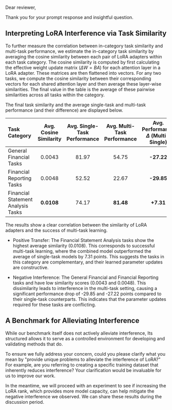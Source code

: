 Dear reviewer,

Thank you for your prompt response and insightful question.

## Interpreting LoRA Interference via Task Similarity

To further measure the correlation between in-category task similarity and multi-task performance, we estimate the
in-category task similarity by averaging the cosine similarity between each pair of LoRA adapters within each task
category. The cosine similarity is computed by first calculating the effective weight update matrix ($ΔW=BA$) for each
attention layer in a LoRA adapter. These matrices are then flattened into vectors. For any two tasks, we compute
the cosine similarity between their corresponding vectors for each shared attention layer and then average these
layer-wise similarities. The final value in the table is the average of these pairwise similarities across all tasks
within the category.

The final task similarity and the average single-task and multi-task performance (and their difference) are displayed
below.

| Task Category                      | Avg. Cosine Similarity | Avg. Single-Task Performance | Avg. Multi-Task Performance | Avg. Performance $\Delta$ (Multi - Single) |
|:-----------------------------------|:----------------------:|:----------------------------:|:---------------------------:|:------------------------------------------:|
| General Financial Tasks            |         0.0043         |            81.97             |            54.75            |                 **-27.22**                 |
| Financial Reporting Tasks          |         0.0048         |            52.52             |            22.67            |                 **-29.85**                 |
| Financial Statement Analysis Tasks |       **0.0108**       |            74.17             |          **81.48**          |                 **+7.31**                  |

The results show a clear correlation between the similarity of LoRA adapters and the success of multi-task learning.

- Positive Transfer: The Financial Statement Analysis tasks show the highest average similarity (0.0108). This
  corresponds to successful multi-task learning, where the combined model outperformed the average of single-task models
  by 7.31 points. This suggests the tasks in this category are complementary, and their learned parameter updates are
  constructive.

- Negative Interference: The General Financial and Financial Reporting tasks and have low similarity
  scores (0.0043 and 0.0048). This dissimilarity leads to interference in the multi-task setting, causing a significant performance drop of -29.85 and -27.22 points compared to
  their single-task counterparts. This indicates that the parameter updates required for these tasks are conflicting.

## A Benchmark for Alleviating Interference

While our benchmark itself does not actively alleviate interference, Its structured allows it to serve as a
controlled environment for developing and validating methods that do.

To ensure we fully address your concern, could you please clarify what you mean by "provide unique problems to
alleviate the interference of LoRA?" For example, are you referring to creating a specific training dataset that inherently
reduces interference? Your clarification would be invaluable for us to improve our work.

In the meantime, we will proceed with an experiment to see if increasing the LoRA rank, which provides more model
capacity, can help mitigate the negative interference we observed. We can share these results during the discussion
period.


